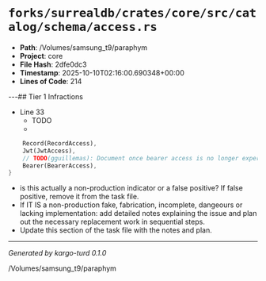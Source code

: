# `forks/surrealdb/crates/core/src/catalog/schema/access.rs`

- **Path**: /Volumes/samsung_t9/paraphym
- **Project**: core
- **File Hash**: 2dfe0dc3  
- **Timestamp**: 2025-10-10T02:16:00.690348+00:00  
- **Lines of Code**: 214

---## Tier 1 Infractions 


- Line 33
  - TODO
  - 

```rust
	Record(RecordAccess),
	Jwt(JwtAccess),
	// TODO(gguillemas): Document once bearer access is no longer experimental.
	Bearer(BearerAccess),
}
```

- is this actually a non-production indicator or a false positive? If false positive, remove it from the task file.
- If IT IS a non-production fake, fabrication, incomplete, dangeours or lacking implementation: add detailed notes explaining the issue and plan out the necessary replacement work in sequential steps. 
- Update this section of the task file with the notes and plan.

---

*Generated by kargo-turd 0.1.0*

/Volumes/samsung_t9/paraphym